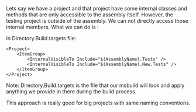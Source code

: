 
Lets say we have a project and that project have some internal classes and methods that are only accessible to the assembly itself. However, the testing project is outside of the assembly. We can not directly access those internal members. What we can do is :

In Directory.Build.targets file:
~~~ 
<Project>
	<ItemGroup>
		<InternalVisibleTo Include="$(AssemblyName).Tests" />
		<InternalVisibleTo Include="$(AssemblyName).New.Tests" />
	</ItemGroup>
</Project>
~~~

Note: Directory.Build.targets is the file that our msbuild will look and apply anything we provide in there during the build process.

This approach is really good for big projects with same naming conventions.


